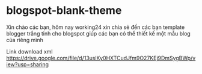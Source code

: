 # blogspot-blank-theme

Xin chào các bạn, hôm nay working24 xin chia sẻ đến các bạn template blogger trắng tinh cho blogspot giúp các bạn có thể thiết kế một mẫu blog của riêng mình

Link download xml
https://drive.google.com/file/d/13uslKy0HXTCudJfm9O27KEj9DmSygBWp/view?usp=sharing
